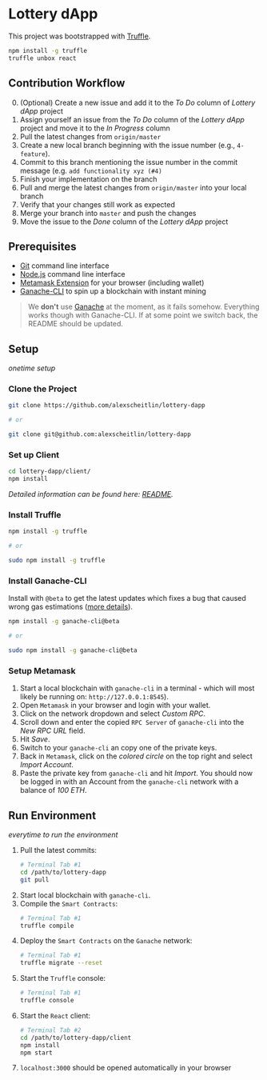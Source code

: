 # Lottery dApp

This project was bootstrapped with [Truffle]([https://github.com/facebook/create-react-app](https://github.com/trufflesuite/truffle/)).

```bash
npm install -g truffle
truffle unbox react
```

## Contribution Workflow

0. (Optional) Create a new issue and add it to the _To Do_ column of _Lottery dApp_ project
1. Assign yourself an issue from the _To Do_ column of the _Lottery dApp_ project and move it to the _In Progress_ column
2. Pull the latest changes from `origin/master`
3. Create a new local branch beginning with the issue number (e.g., `4-feature`).
4. Commit to this branch mentioning the issue number in the commit message (e.g. `add functionality xyz (#4)`
5. Finish your implementation on the branch
6. Pull and merge the latest changes from `origin/master` into your local branch
7. Verify that your changes still work as expected
8. Merge your branch into `master` and push the changes
9. Move the issue to the _Done_ column of the _Lottery dApp_ project

## Prerequisites

- [Git](https://git-scm.com/) command line interface
- [Node.js](https://nodejs.org/) command line interface
- [Metamask Extension](https://metamask.io/) for your browser (including wallet)
- [Ganache-CLI](https://github.com/trufflesuite/ganache-cli) to spin up a blockchain with instant mining

> We **don't** use [Ganache](https://truffleframework.com/ganache) at the moment, as it fails somehow. Everything works though with Ganache-CLI. If at some point we switch back, the README should be updated.

## Setup

_onetime setup_

### Clone the Project

```bash
git clone https://github.com/alexscheitlin/lottery-dapp

# or

git clone git@github.com:alexscheitlin/lottery-dapp
```

### Set up Client

```bash
cd lottery-dapp/client/
npm install
```
_Detailed information can be found here: [README](./client/README.md)._

### Install Truffle

```bash
npm install -g truffle

# or

sudo npm install -g truffle
```

### Install Ganache-CLI
Install with `@beta` to get the latest updates which fixes a bug that caused wrong gas estimations ([more details](https://github.com/trufflesuite/ganache-cli/releases/tag/v6.4.2-beta.0)).

```bash
npm install -g ganache-cli@beta

# or

sudo npm install -g ganache-cli@beta
```

### Setup Metamask

1. Start a local blockchain with `ganache-cli` in a terminal - which will most likely be running on: `http://127.0.0.1:8545`).
2. Open `Metamask` in your browser and login with your wallet.
3. Click on the network dropdown and select _Custom RPC_.
4. Scroll down and enter the copied `RPC Server` of `ganache-cli` into the _New RPC URL_ field.
5. Hit _Save_.
6. Switch to your `ganache-cli` an copy one of the private keys.
7. Back in `Metamask`, click on the _colored circle_ on the top right and select _Import Account_.
8. Paste the private key from `ganache-cli` and hit _Import_. You should now be logged in with an Account from the `ganache-cli` network with a balance of _100 ETH_.

## Run Environment

_everytime to run the environment_

1. Pull the latest commits:
   ```bash
   # Terminal Tab #1
   cd /path/to/lottery-dapp
   git pull
   ```
2. Start local blockchain with `ganache-cli`.
3. Compile the `Smart Contracts`:
   ```bash
   # Terminal Tab #1
   truffle compile
   ```
4. Deploy the `Smart Contracts` on the `Ganache` network:
   ```bash
   # Terminal Tab #1
   truffle migrate --reset
   ```
4. Start the `Truffle` console:
   ```bash
   # Terminal Tab #1
   truffle console
   ```
5. Start the `React` client:
   ```bash
   # Terminal Tab #2
   cd /path/to/lottery-dapp/client
   npm install
   npm start
   ```
6. `localhost:3000` should be opened automatically in your browser
